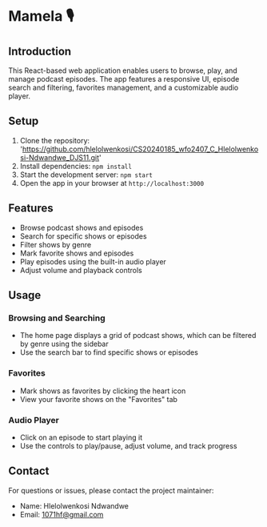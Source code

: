 # Mamela 🎙️

## Introduction
This React-based web application enables users to browse, play, and manage podcast episodes. The app features a responsive UI, episode search and filtering, favorites management, and a customizable audio player.

## Setup
1. Clone the repository: 'https://github.com/hlelolwenkosi/CS20240185_wfo2407_C_Hlelolwenkosi-Ndwandwe_DJS11.git'
2. Install dependencies: `npm install`
3. Start the development server: `npm start`
4. Open the app in your browser at `http://localhost:3000`

## Features
- Browse podcast shows and episodes
- Search for specific shows or episodes
- Filter shows by genre
- Mark favorite shows and episodes
- Play episodes using the built-in audio player
- Adjust volume and playback controls

## Usage
### Browsing and Searching
- The home page displays a grid of podcast shows, which can be filtered by genre using the sidebar
- Use the search bar to find specific shows or episodes

### Favorites
- Mark shows as favorites by clicking the heart icon
- View your favorite shows on the "Favorites" tab

### Audio Player
- Click on an episode to start playing it
- Use the controls to play/pause, adjust volume, and track progress

## Contact
For questions or issues, please contact the project maintainer:
- Name: Hlelolwenkosi Ndwandwe
- Email: 1071hf@gmail.com